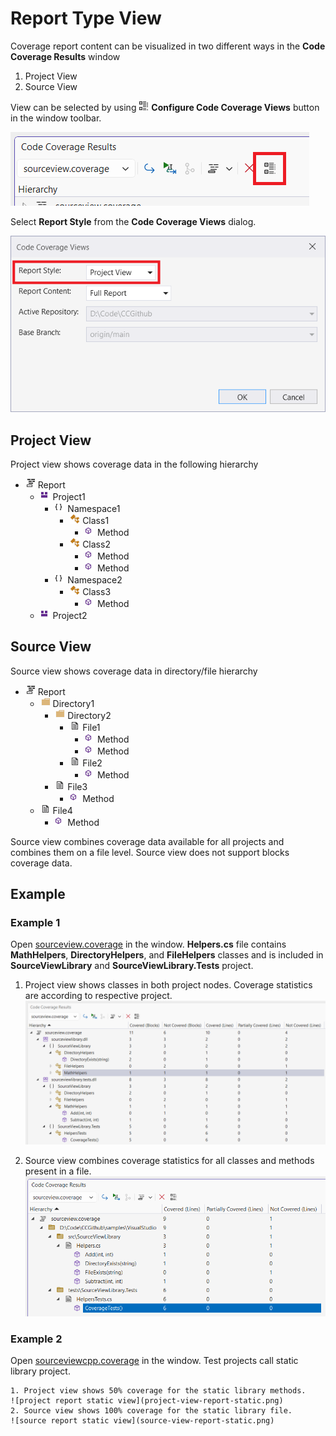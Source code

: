 # Report Type View

Coverage report content can be visualized in two different ways in the **Code Coverage Results** window

1. Project View
2. Source View

View can be selected by using ![configure views](../../../media/categorized-view.png) **Configure Code Coverage Views** button in the window toolbar.

![configure code coverage views](../configure-views.png)

Select **Report Style** from the **Code Coverage Views** dialog.

![select report style](report-style.png)

## Project View

Project view shows coverage data in the following hierarchy

- ![report](../../../media/code-coverage.png) Report
  - ![project](../../../media/module.png) Project1
    - ![namespace](../../../media/namespace.png) Namespace1
      - ![class](../../../media/class.png) Class1
        - ![method](../../../media/method.png) Method
      - ![class](../../../media/class.png) Class2
        - ![method](../../../media/method.png) Method
        - ![method](../../../media/method.png) Method
    - ![namespace](../../../media/namespace.png) Namespace2
      - ![class](../../../media/class.png) Class3
        - ![method](../../../media/method.png) Method
  - ![project](../../../media/module.png) Project2

## Source View

Source view shows coverage data in directory/file hierarchy

- ![report](../../../media/code-coverage.png) Report
  - ![directory](../../../media/directory.png) Directory1
    - ![directory](../../../media/directory.png) Directory2
      - ![file](../../../media/file.png) File1
        - ![method](../../../media/method.png) Method
        - ![method](../../../media/method.png) Method
      - ![file](../../../media/file.png) File2
        - ![method](../../../media/method.png) Method
    - ![file](../../../media/file.png) File3
      - ![method](../../../media/method.png) Method
  - ![file](../../../media/file.png) File4
    - ![method](../../../media/method.png) Method

Source view combines coverage data available for all projects and combines them on a file level. Source view does not support blocks coverage data.

## Example

### Example 1

Open [sourceview.coverage](../../../reports/sourceview.coverage) in the window. **Helpers.cs** file contains **MathHelpers**, **DirectoryHelpers**, and **FileHelpers** classes and is included in **SourceViewLibrary** and **SourceViewLibrary.Tests** project.

1. Project view shows classes in both project nodes. Coverage statistics are according to respective project.
![project view report](project-view-report.png)
  
2. Source view combines coverage statistics for all classes and methods present in a file.  
  ![source view report](source-view-report.png)

### Example 2

Open [sourceviewcpp.coverage](../../../reports/sourceviewcpp.coverage) in the window. Test projects call static library project.

    1. Project view shows 50% coverage for the static library methods.
    ![project report static view](project-view-report-static.png)
    2. Source view shows 100% coverage for the static library file.
    ![source report static view](source-view-report-static.png)
